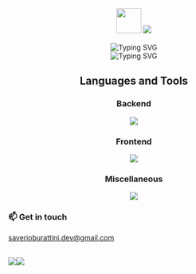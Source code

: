 <div align="center">
    <img src="https://camo.githubusercontent.com/0c732027af8a28d138e3698181f7be7c9b97d443b4beb9c7ce8ec4cffc6b4767/68747470733a2f2f6d656469612e67697068792e636f6d2f6d656469612f6876524a434c467a6361737252346961377a2f67697068792e676966" width="50px" height="auto">
    <img src="https://readme-typing-svg.herokuapp.com?font=Fira+Code&size=30&pause=1000&color=F7F7F7&center=true&vCenter=true&repeat=false&random=false&width=435&lines=Hi+there,+I'm+Saverio!">
    <br>
    <br>
    <img src="https://readme-typing-svg.herokuapp.com?font=Fira+Code&pause=1000&color=F7F7F7&center=true&vCenter=true&repeat=false&random=false&width=435&lines=Learning+now%3A" alt="Typing SVG">
    <br>
<img src="https://readme-typing-svg.herokuapp.com?font=Fira+Code&duration=3000&pause=1000&color=F7F7F7&center=true&vCenter=true&random=false&width=435&lines=Java;Spring+Framework" alt="Typing SVG">
</div>

<p align="center">
    <h2 align="center">Languages and Tools</h2>
</p>

<div align="center">
  <h3>Backend</h3>
  <img src="https://skillicons.dev/icons?i=java,spring,mysql,maven&perline=4">
</div>
<div align="center">
  <h3>Frontend</h3>
  <img src="https://skillicons.dev/icons?i=html,css,sass,bootstrap,js&perline=5">
</div>
<div align="center">
  <h3>Miscellaneous</h3>
  <img src="https://skillicons.dev/icons?i=git,npm,figma&perline=3">
</div>


<div>
    <h3>📫 Get in touch</h3><a href="mailto:saverioburattini.dev@gmail.com">saverioburattini.dev@gmail.com</a>
</div>

<br>

<a href="mailto:saverioburattini.dev@gmail.com"><img src="https://skillicons.dev/icons?i=gmail"></a><a href="https://www.linkedin.com/in/saverio-burattini"><img src="https://skillicons.dev/icons?i=linkedin"></a>
